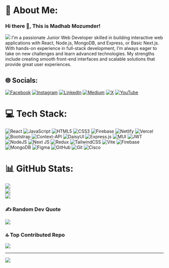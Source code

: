 # 💫 About Me:
### Hi there 👋, This is Madhab Mozumder!
![](https://i.ibb.co.com/JQMQ4Gb/18697.jpg)
 I'm a passionate Junior Web Developer skilled in building interactive web applications with React, Node.js, MongoDB, and Express, or Basic Next.js. With hands-on experience in full-stack development, I’m always eager to take on new challenges and learn advanced technologies. My strengths include creating smooth front-end interfaces and scalable  solutions that provide great user experiences.


## 🌐 Socials:
[![Facebook](https://img.shields.io/badge/Facebook-%231877F2.svg?logo=Facebook&logoColor=white)](https://www.facebook.com/amite.benrjee) [![Instagram](https://img.shields.io/badge/Instagram-%23E4405F.svg?logo=Instagram&logoColor=white)](https://www.instagram.com/this.is.amite_55) [![LinkedIn](https://img.shields.io/badge/LinkedIn-%230077B5.svg?logo=linkedin&logoColor=white)](https://www.linkedin.com/in/madhab-mozumder-08705225b) [![Medium](https://img.shields.io/badge/Medium-12100E?logo=medium&logoColor=white)](https://medium.com/@amite403) [![X](https://img.shields.io/badge/X-black.svg?logo=X&logoColor=white)](https://x.com/amite403) [![YouTube](https://img.shields.io/badge/YouTube-%23FF0000.svg?logo=YouTube&logoColor=white)](https://www.youtube.com/@discovergalaxy455) 

# 💻 Tech Stack:
![React](https://img.shields.io/badge/react-%2320232a.svg?style=for-the-badge&logo=react&logoColor=%2361DAFB) ![JavaScript](https://img.shields.io/badge/javascript-%23323330.svg?style=for-the-badge&logo=javascript&logoColor=%23F7DF1E) ![HTML5](https://img.shields.io/badge/html5-%23E34F26.svg?style=for-the-badge&logo=html5&logoColor=white) ![CSS3](https://img.shields.io/badge/css3-%231572B6.svg?style=for-the-badge&logo=css3&logoColor=white) ![Firebase](https://img.shields.io/badge/firebase-%23039BE5.svg?style=for-the-badge&logo=firebase) ![Netlify](https://img.shields.io/badge/netlify-%23000000.svg?style=for-the-badge&logo=netlify&logoColor=#00C7B7) ![Vercel](https://img.shields.io/badge/vercel-%23000000.svg?style=for-the-badge&logo=vercel&logoColor=white) ![Bootstrap](https://img.shields.io/badge/bootstrap-%238511FA.svg?style=for-the-badge&logo=bootstrap&logoColor=white) ![Context-API](https://img.shields.io/badge/Context--Api-000000?style=for-the-badge&logo=react) ![DaisyUI](https://img.shields.io/badge/daisyui-5A0EF8?style=for-the-badge&logo=daisyui&logoColor=white) ![Express.js](https://img.shields.io/badge/express.js-%23404d59.svg?style=for-the-badge&logo=express&logoColor=%2361DAFB) ![MUI](https://img.shields.io/badge/MUI-%230081CB.svg?style=for-the-badge&logo=mui&logoColor=white) ![JWT](https://img.shields.io/badge/JWT-black?style=for-the-badge&logo=JSON%20web%20tokens) ![NodeJS](https://img.shields.io/badge/node.js-6DA55F?style=for-the-badge&logo=node.js&logoColor=white) ![Next JS](https://img.shields.io/badge/Next-black?style=for-the-badge&logo=next.js&logoColor=white) ![Redux](https://img.shields.io/badge/redux-%23593d88.svg?style=for-the-badge&logo=redux&logoColor=white) ![TailwindCSS](https://img.shields.io/badge/tailwindcss-%2338B2AC.svg?style=for-the-badge&logo=tailwind-css&logoColor=white) ![Vite](https://img.shields.io/badge/vite-%23646CFF.svg?style=for-the-badge&logo=vite&logoColor=white) ![Firebase](https://img.shields.io/badge/firebase-a08021?style=for-the-badge&logo=firebase&logoColor=ffcd34) ![MongoDB](https://img.shields.io/badge/MongoDB-%234ea94b.svg?style=for-the-badge&logo=mongodb&logoColor=white) ![Figma](https://img.shields.io/badge/figma-%23F24E1E.svg?style=for-the-badge&logo=figma&logoColor=white) ![GitHub](https://img.shields.io/badge/github-%23121011.svg?style=for-the-badge&logo=github&logoColor=white) ![Git](https://img.shields.io/badge/git-%23F05033.svg?style=for-the-badge&logo=git&logoColor=white) ![Cisco](https://img.shields.io/badge/cisco-%23049fd9.svg?style=for-the-badge&logo=cisco&logoColor=black)
# 📊 GitHub Stats:
![](https://github-readme-stats.vercel.app/api?username=Amite55&theme=dark&hide_border=false&include_all_commits=true&count_private=true)<br/>
![](https://github-readme-streak-stats.herokuapp.com/?user=Amite55&theme=dark&hide_border=false)<br/>
![](https://github-readme-stats.vercel.app/api/top-langs/?username=Amite55&theme=dark&hide_border=false&include_all_commits=true&count_private=true&layout=compact)

### ✍️ Random Dev Quote
![](https://quotes-github-readme.vercel.app/api?type=vetical&theme=radical)

### 🔝 Top Contributed Repo
![](https://github-contributor-stats.vercel.app/api?username=Amite55&limit=5&theme=dark&combine_all_yearly_contributions=true)

---
[![](https://visitcount.itsvg.in/api?id=Amite55&icon=1&color=0)](https://visitcount.itsvg.in)

<!-- Proudly created with GPRM ( https://gprm.itsvg.in ) -->
